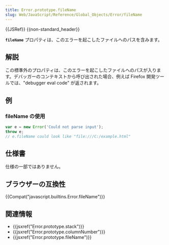 ```yaml
---
title: Error.prototype.fileName
slug: Web/JavaScript/Reference/Global_Objects/Error/fileName
---
```

{{JSRef}} {{non-standard_header}}

**`fileName`** プロパティは、このエラーを起こしたファイルへのパスを含みます。

## 解説

この標準外のプロパティは、このエラーを起こしたファイルへのパスが入ります。デバッガーのコンテキストから呼び出された場合、例えば Firefox 開発ツールでは、"debugger eval code" が返されます。

## 例

### fileName の使用

```js
var e = new Error('Could not parse input');
throw e;
// e.fileName could look like "file:///C:/example.html"
```

## 仕様書

仕様の一部ではありません。

## ブラウザーの互換性

{{Compat("javascript.builtins.Error.fileName")}}

## 関連情報

- {{jsxref("Error.prototype.stack")}}
- {{jsxref("Error.prototype.columnNumber")}}
- {{jsxref("Error.prototype.fileName")}}
